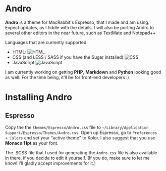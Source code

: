 # Andro

**Andro** is a theme for MacRabbit's Espresso, that I made and am using. Expect updates, as I fiddle with the details.
I will also be porting Andro to several other editors in the near future, such as TextMate and Notepad++

Languages that are currently supported:

+ HTML: ![HTML](https://github.com/cyrilmengin/andro/raw/master/examples/AndroExampleHTML.png)
+ CSS (and LESS / SASS if you have the Sugar installed) ![CSS](https://github.com/cyrilmengin/andro/raw/master/examples/AndroExampleCSS.png)
+ JavaScript ![JavaScript](https://github.com/cyrilmengin/andro/raw/master/examples/AndroExampleJS.png)

I am currently working on getting **PHP**, **Markdown** and **Python** looking good as well.
For the time being, it'll be for front-end developers :)

# Installing Andro

Espresso
--------

Copy the the ``themes/Espresso/Andro.css`` file to ``~/Library/Application Support/Espresso/Themes/Andro.css``.
Open up Espresso,  go to ``Preferences ➜ Colors`` and set your "active theme" to Kolor.
I also suggest that you use **Monaco 11pt** as your font.

The .SCSS file that I used for generating the ``Andro.css`` file is also available in there, if you decide to edit it yourself.
(If you do, make sure to let me know! I'll gladly accept improvements for it.)